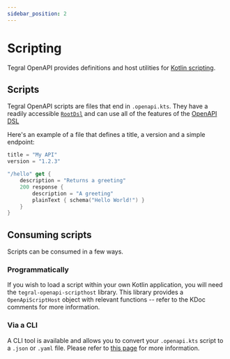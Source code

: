 ```yaml
---
sidebar_position: 2
---
```


# Scripting

Tegral OpenAPI provides definitions and host utilities for [Kotlin scripting](https://github.com/Kotlin/KEEP/blob/master/proposals/scripting-support.md).

## Scripts

Tegral OpenAPI scripts are files that end in `.openapi.kts`. They have a readily accessible [`RootDsl`](./dsl.md#rootdsl) and can use all of the features of the [OpenAPI DSL](./dsl.md)

Here's an example of a file that defines a title, a version and a simple endpoint:

```kotlin title=myapi.openapi.kts
title = "My API"
version = "1.2.3"

"/hello" get {
    description = "Returns a greeting"
    200 response {
        description = "A greeting"
        plainText { schema("Hello World!") }
    }
}
```

## Consuming scripts

Scripts can be consumed in a few ways.

### Programmatically

If you wish to load a script within your own Kotlin application, you will need the `tegral-openapi-scripthost` library. This library provides a `OpenApiScriptHost` object with relevant functions -- refer to the KDoc comments for more information.

### Via a CLI

A CLI tool is available and allows you to convert your `.openapi.kts` script to a `.json` or `.yaml` file. Please refer to [this page](./cli.md) for more information.
